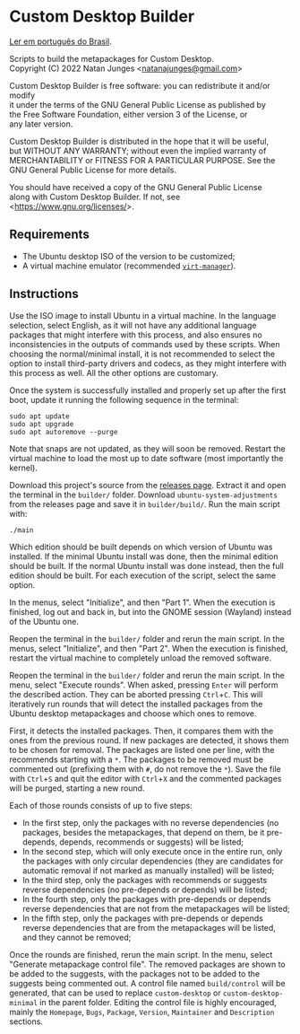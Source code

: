 # Custom Desktop Builder
[Ler em português do Brasil](README-pt_BR.md).

Scripts to build the metapackages for Custom Desktop.  
Copyright (C) 2022  Natan Junges &lt;natanajunges@gmail.com&gt;

Custom Desktop Builder is free software: you can redistribute it and/or modify  
it under the terms of the GNU General Public License as published by  
the Free Software Foundation, either version 3 of the License, or  
any later version.

Custom Desktop Builder is distributed in the hope that it will be useful,  
but WITHOUT ANY WARRANTY; without even the implied warranty of  
MERCHANTABILITY or FITNESS FOR A PARTICULAR PURPOSE.  See the  
GNU General Public License for more details.

You should have received a copy of the GNU General Public License  
along with Custom Desktop Builder.  If not, see &lt;https://www.gnu.org/licenses/&gt;.

## Requirements
- The Ubuntu desktop ISO of the version to be customized;
- A virtual machine emulator (recommended [`virt-manager`](https://packages.ubuntu.com/jammy/virt-manager)).

## Instructions
Use the ISO image to install Ubuntu in a virtual machine. In the language selection, select English, as it will not have any additional language packages that might interfere with this process, and also ensures no inconsistencies in the outputs of commands used by these scripts. When choosing the normal/minimal install, it is not recommended to select the option to install third-party drivers and codecs, as they might interfere with this process as well. All the other options are customary.

Once the system is successfully installed and properly set up after the first boot, update it running the following sequence in the terminal:
```shell
sudo apt update
sudo apt upgrade
sudo apt autoremove --purge
```

Note that snaps are not updated, as they will soon be removed. Restart the virtual machine to load the most up to date software (most importantly the kernel).

Download this project's source from the [releases page](https://github.com/natanjunges/custom-desktop/releases). Extract it and open the terminal in the `builder/` folder. Download `ubuntu-system-adjustments` from the releases page and save it in `builder/build/`. Run the main script with:
```shell
./main
```

Which edition should be built depends on which version of Ubuntu was installed. If the minimal Ubuntu install was done, then the minimal edition should be built. If the normal Ubuntu install was done instead, then the full edition should be built. For each execution of the script, select the same option.

In the menus, select "Initialize", and then "Part 1". When the execution is finished, log out and back in, but into the GNOME session (Wayland) instead of the Ubuntu one.

Reopen the terminal in the `builder/` folder and rerun the main script. In the menus, select "Initialize", and then "Part 2". When the execution is finished, restart the virtual machine to completely unload the removed software.

Reopen the terminal in the `builder/` folder and rerun the main script. In the menu, select "Execute rounds". When asked, pressing `Enter` will perform the described action. They can be aborted pressing `Ctrl`+`C`. This will iteratively run rounds that will detect the installed packages from the Ubuntu desktop metapackages and choose which ones to remove.

First, it detects the installed packages. Then, it compares them with the ones from the previous round. If new packages are detected, it shows them to be chosen for removal. The packages are listed one per line, with the recommends starting with a `*`. The packages to be removed must be commented out (prefixing them with `#`, do not remove the `*`). Save the file with `Ctrl`+`S` and quit the editor with `Ctrl`+`X` and the commented packages will be purged, starting a new round.

Each of those rounds consists of up to five steps:
- In the first step, only the packages with no reverse dependencies (no packages, besides the metapackages, that depend on them, be it pre-depends, depends, recommends or suggests) will be listed;
- In the second step, which will only execute once in the entire run, only the packages with only circular dependencies (they are candidates for automatic removal if not marked as manually installed) will be listed;
- In the third step, only the packages with recommends or suggests reverse dependencies (no pre-depends or depends) will be listed;
- In the fourth step, only the packages with pre-depends or depends reverse dependencies that are not from the metapackages will be listed;
- In the fifth step, only the packages with pre-depends or depends reverse dependencies that are from the metapackages will be listed, and they cannot be removed;

Once the rounds are finished, rerun the main script. In the menu, select "Generate metapackage control file". The removed packages are shown to be added to the suggests, with the packages not to be added to the suggests being commented out. A control file named `build/control` will be generated, that can be used to replace `custom-desktop` or `custom-desktop-minimal` in the parent folder. Editing the control file is highly encouraged, mainly the `Homepage`, `Bugs`, `Package`, `Version`, `Maintainer` and `Description` sections.
